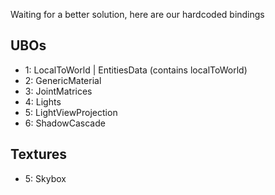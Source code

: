Waiting for a better solution, here are our hardcoded bindings

## UBOs

* 1: LocalToWorld | EntitiesData (contains localToWorld)
* 2: GenericMaterial
* 3: JointMatrices
* 4: Lights
* 5: LightViewProjection
* 6: ShadowCascade

## Textures

* 5: Skybox